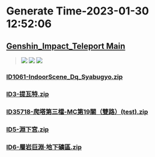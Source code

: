 # Generate Time-2023-01-30 12:52:06

## [Genshin_Impact_Teleport Main](https://github.com/Sam5440/Genshin_Impact_Teleport/edit/main/README.md)

>![](https://komarev.com/ghpvc/?username=done439)
>![](https://komarev.com/ghpvc/?username=done438)
>![](https://komarev.com/ghpvc/?username=done437)

### [ID1061-IndoorScene_Dq_Syabugyo.zip](https://raw.githubusercontent.com/Sam5440/Genshin_Impact_Teleport/download/AutoGeneratePoint/Points%28Raw%29%5Bcn-en-ru%5D/zh-tw/Item/ID1061-IndoorScene_Dq_Syabugyo.zip)

### [ID3-提瓦特.zip](https://raw.githubusercontent.com/Sam5440/Genshin_Impact_Teleport/download/AutoGeneratePoint/Points%28Raw%29%5Bcn-en-ru%5D/zh-tw/Item/ID3-%E6%8F%90%E7%93%A6%E7%89%B9.zip)

### [ID35718-爬塔第三檔-MC第19關（雙路）(test).zip](https://raw.githubusercontent.com/Sam5440/Genshin_Impact_Teleport/download/AutoGeneratePoint/Points%28Raw%29%5Bcn-en-ru%5D/zh-tw/Item/ID35718-%E7%88%AC%E5%A1%94%E7%AC%AC%E4%B8%89%E6%AA%94-MC%E7%AC%AC19%E9%97%9C%EF%BC%88%E9%9B%99%E8%B7%AF%EF%BC%89%28test%29.zip)

### [ID5-淵下宮.zip](https://raw.githubusercontent.com/Sam5440/Genshin_Impact_Teleport/download/AutoGeneratePoint/Points%28Raw%29%5Bcn-en-ru%5D/zh-tw/Item/ID5-%E6%B7%B5%E4%B8%8B%E5%AE%AE.zip)

### [ID6-層岩巨淵·地下礦區.zip](https://raw.githubusercontent.com/Sam5440/Genshin_Impact_Teleport/download/AutoGeneratePoint/Points%28Raw%29%5Bcn-en-ru%5D/zh-tw/Item/ID6-%E5%B1%A4%E5%B2%A9%E5%B7%A8%E6%B7%B5%C2%B7%E5%9C%B0%E4%B8%8B%E7%A4%A6%E5%8D%80.zip)


